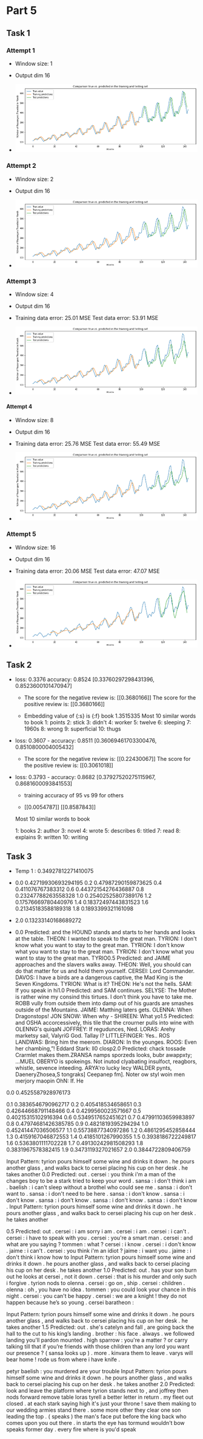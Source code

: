 # Part 5

## Task 1

### Attempt 1

- Window size: 1

- Output dim 16

- ![](Part5.assets/e75d12139d70a104956857c5a018f416b4157e71.png)

### Attempt 2

- Window size: 2

- Output dim 16

- ![](Part5.assets/63eafbedee391d935ddaf3876adbaa1a22e1eb62.png)

### Attempt 3

- Window size: 4

- Output dim 16

- Training data error: 25.01 MSE
  Test data error: 53.91 MSE

- ![](Part5.assets/edd766661f9ae148699f82bc0c0d6af4221f3cb1.png)

#### Attempt 4

- Window size: 8

- Output dim 16

- Training data error: 25.76 MSE
  Test data error: 55.49 MSE

- ![](Part5.assets/10815e0b0c6a07fe4f5f90ea618b8996d25e6dbf.png)

### Attempt 5

- Window size: 16

- Output dim 16

- Training data error: 20.06 MSE
  Test data error: 47.07 MSE

- ![](Part5.assets/dd7bc85c53089cf8e47eaf192ee646db3f299e97.png)

## Task 2

- loss: 0.3376 accuracy: 0.8524 [0.33760297298431396, 0.8523600101470947]
  
  - The score for the negative review is: [[0.3680166]]
    The score for the positive review is: [[0.3680166]]
  
  - Embedding value of {:s} is {:f} book 1.3515335
    Most 10 similar words to book
    1: points
    2: stick
    3: didn't
    4: worker
    5: twelve
    6: sleeping
    7: 1960s
    8: wrong
    9: superficial
    10: thugs

- loss: 0.3607 - accuracy: 0.8511 [0.36069461703300476, 0.8510800004005432]
  
  - The score for the negative review is: [[0.22430067]]
    The score for the positive review is: [[0.3061018]]

- loss: 0.3793 - accuracy: 0.8682 [0.37927520275115967, 0.8681600093841553]
  
  - training accuracy of 95 vs 99 for others
  
  - [[0.0054787]] [[0.8587843]]
  
  Most 10 similar words to book
  
  1: books
  2: author
  3: novel
  4: wrote
  5: describes
  6: titled
  7: read
  8: explains
  9: written
  10: writing
  
  

## Task 3

- Temp 1 : 0.34927812271410075

- 0.0 0.42719930693294195
  0.2 0.47987290159873625
  0.4 0.411076767383312
  0.6 0.44372154276436887
  0.8 0.23247788263558328
  1.0 0.25402525807389176
  1.2 0.17576669780440976
  1.4 0.18372497443831523
  1.6 0.21345183588189318
  1.8 0.1893399321161098

- 2.0 0.13233140168689272

- 0.0 
  Predicted:
  and the HOUND stands and starts to her hands and looks at the table.
  THEON: I wanted to speak to the great man.
  TYRION: I don't know what you want to stay to the great man.
  TYRION: I don't know what you want to stay to the great man.
  TYRION: I don't know what you want to stay to the great man.
  TYRIO0.5 
  Predicted:
  and JAIME approaches and the slavers walks away.
  THEON: Well, you should can do that matter for us and hold them yourself.
  CERSEI: Lord Commander.
  DAVOS: I have a birds are a dangerous captive, the Mad King is the Seven Kingdoms.
  TYRION: What is it?
  THEON: He's not the hells.
  SAM: If you speak in hi1.0 
  Predicted:
  and SAM continues.
  SELYSE: The Mother is rather wine my consind this tirtues. I don’t think you have to take me.
  ROBB vully from outside them into damp out of his guards are smashes outside of the Mountains.
  JAIME: Matthing laters gets.
  OLENNA: When Dragonstops!
  JON SNOW: When why -
  SHIREEN: What yo1.5 
  Predicted:
  and OSHA accorcessively, this tile that the crourner pulls into wine with OLENNG's quiqaN
  JOFFREY: If regudunces, Ned.
  LORAS: Arehy marketsy sail, ValyriG God. Tallay I?
  LITTLEFINGER: Yes..
  ROS LANDWAS: Bring him the meerom.
  DIARON: In the younges.
  ROOS: Even her chambing,”!
  Eddard Stark:  ll0 closp2.0 
  Predicted:
  chack tossade Crarmlet makes them.ZRANSA namps sporzeds looks, bubr awappxty; …MUEL OBERYO is spokeings. Not inutod clyabating insulfoct, reagbors, whistle, sevence inteeding.
  ARYA'ro lucky lecy WALDER pynts, DaeneryZhosea,S tongraks]
  Ceepanep fm].  Noter ow styl woin men merjory maopin
  OhN: If. He



0.0 0.4525587928976173

0.1 0.3836546790962717
0.2 0.405418534658651
0.3 0.42644668791148466
0.4 0.4299560023571667
0.5 0.40215315102916394
0.6 0.5349517652451621
0.7 0.47991103659983897
0.8 0.47974681426385785
0.9 0.4821819395294294
1.0 0.45241447036506577
1.1 0.5573887734097286
1.2 0.4861295452858444
1.3 0.4159167046872553
1.4 0.4185101267990355
1.5 0.3938186722249817
1.6 0.5363801111702228
1.7 0.49130242981508293
1.8 0.3831967578382415
1.9 0.3473119327021657
2.0 0.3844722809406759



Input Pattern:
 tyrion pours himself some wine and drinks it down . he pours another glass , and walks back to cersei placing his cup on her desk . he takes another
 0.0 
Predicted:
out . 
 cersei : you think i'm a man of the changes boy to be a stark tried to keep your word . 
 sansa : i don't think i am . 
 baelish : i can't sleep without a brothel who could see me . 
 sansa : i don't want to . 
 sansa : i don't need to be here . 
 sansa : i don't know . 
 sansa : i don't know . 
 sansa : i don't know . 
 sansa : i don't know . 
 sansa : i don't know . 
Input Pattern:
 tyrion pours himself some wine and drinks it down . he pours another glass , and walks back to cersei placing his cup on her desk . he takes another

 0.5 
Predicted:
out . 
 cersei : i am sorry i am . 
 cersei : i am . 
 cersei : i can't . 
 cersei : i have to speak with you . 
 cersei : you're a smart man . 
 cersei : and what are you saying ? 
 tommen : what ? 
 cersei : i know . 
 cersei : i don't know . 
 jaime : i can't . 
 cersei : you think i'm an idiot ? 
 jaime : i want you . 
 jaime : i don't think i know how to 
Input Pattern:
 tyrion pours himself some wine and drinks it down . he pours another glass , and walks back to cersei placing his cup on her desk . he takes another
 1.0 
Predicted:
out . 
 has your son burn out he looks at cersei , not it down . 
 cersei : that is his murder and only such i forgive . 
 tyrion nods to olenna . 
 cersei : go on , ship . 
 cersei : children . 
 olenna : oh , you have no idea . 
 tommen : you could look your chance in this night . 
 cersei : you can't be happy . 
 cersei : we are a knight ! they do not happen because he’s so young . 
 cersei baratheon :

Input Pattern:
 tyrion pours himself some wine and drinks it down . he pours another glass , and walks back to cersei placing his cup on her desk . he takes another
 1.5 
Predicted:
out . she's catelyn and fall , are going back the hall to the cut to his king’s landing . 
 brother : his face . always . we followed landing you'll pardon mounted . 
 high sparrow : you're a matter ? or carry talking till that if you’re friends with those children than any lord you want our presence ? ( sansa looks up ) . more . 
 kinvara them to leave . 
 varys will bear home ! rode us from where i have knife . 

 petyr baelish : you murdered are your trouble 
Input Pattern:
 tyrion pours himself some wine and drinks it down . he pours another glass , and walks back to cersei placing his cup on her desk . he takes another
 2.0 
Predicted:
look and leave the platform where tyrion stands next to , and joffrey then nods forward remove table 
 loras tyrell a better letter in return . my fleet out closed . at each stark saying 
 high it's just your throne ! save them making to our wedding armies stand there . some more other they clear one son leading the top . ( speaks ) the man's face put before the king back who comes upon you out there . in starts the eye has tormund wouldn't bow speaks former day . every fire where is you'd speak
